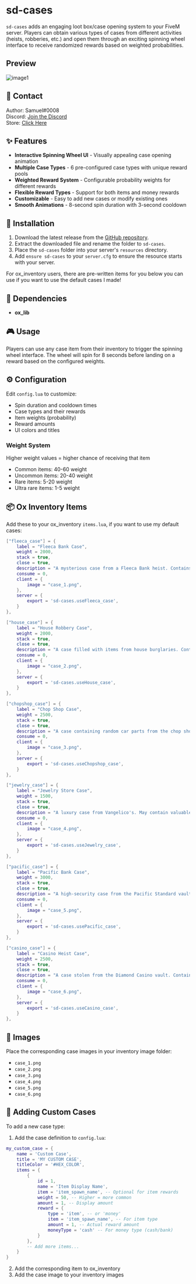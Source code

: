 # sd-cases

`sd-cases` adds an engaging loot box/case opening system to your FiveM server. Players can obtain various types of cases from different activities (heists, robberies, etc.) and open them through an exciting spinning wheel interface to receive randomized rewards based on weighted probabilities.

## Preview
![image1](https://i.ibb.co/S4YGvH6n/Five-M-GTAProcess-Bd-DRsx-GQg-C.png)

## 🔔 Contact

Author: Samuel#0008  
Discord: [Join the Discord](https://discord.gg/FzPehMQaBQ)  
Store: [Click Here](https://fivem.samueldev.shop)


## ✨ Features

- **Interactive Spinning Wheel UI** - Visually appealing case opening animation
- **Multiple Case Types** - 6 pre-configured case types with unique reward pools
- **Weighted Reward System** - Configurable probability weights for different rewards
- **Flexible Reward Types** - Support for both items and money rewards
- **Customizable** - Easy to add new cases or modify existing ones
- **Smooth Animations** - 8-second spin duration with 3-second cooldown

## 💾 Installation

1. Download the latest release from the [GitHub repository](https://github.com/Samuels-Development/sd-cases/releases).
2. Extract the downloaded file and rename the folder to `sd-cases`.
3. Place the `sd-cases` folder into your server's `resources` directory.
4. Add `ensure sd-cases` to your `server.cfg` to ensure the resource starts with your server.

For ox_inventory users, there are pre-written items for you below you can use if you want to use the default cases I made!

## 📖 Dependencies

- **ox_lib**

## 🎮 Usage

Players can use any case item from their inventory to trigger the spinning wheel interface. The wheel will spin for 8 seconds before landing on a reward based on the configured weights.

## ⚙️ Configuration

Edit `config.lua` to customize:
- Spin duration and cooldown times
- Case types and their rewards
- Item weights (probability)
- Reward amounts
- UI colors and titles

### Weight System
Higher weight values = higher chance of receiving that item
- Common items: 40-60 weight
- Uncommon items: 20-40 weight
- Rare items: 5-20 weight
- Ultra rare items: 1-5 weight

## 📦 Ox Inventory Items

Add these to your ox_inventory `items.lua`, if you want to use my default cases:

```lua
["fleeca_case"] = {
    label = "Fleeca Bank Case",
    weight = 2000,
    stack = true,
    close = true,
    description = "A mysterious case from a Fleeca Bank heist. Contains random loot.",
    consume = 0,
    client = {
        image = "case_1.png",
    },
    server = {
        export = 'sd-cases.useFleeca_case',
    }
},

["house_case"] = {
    label = "House Robbery Case",
    weight = 2000,
    stack = true,
    close = true,
    description = "A case filled with items from house burglaries. Contents unknown.",
    consume = 0,
    client = {
        image = "case_2.png",
    },
    server = {
        export = 'sd-cases.useHouse_case',
    }
},

["chopshop_case"] = {
    label = "Chop Shop Case",
    weight = 2500,
    stack = true,
    close = true,
    description = "A case containing random car parts from the chop shop.",
    consume = 0,
    client = {
        image = "case_3.png",
    },
    server = {
        export = 'sd-cases.useChopshop_case',
    }
},

["jewelry_case"] = {
    label = "Jewelry Store Case",
    weight = 1500,
    stack = true,
    close = true,
    description = "A luxury case from Vangelico's. May contain valuable jewelry.",
    consume = 0,
    client = {
        image = "case_4.png",
    },
    server = {
        export = 'sd-cases.useJewelry_case',
    }
},

["pacific_case"] = {
    label = "Pacific Bank Case",
    weight = 3000,
    stack = true,
    close = true,
    description = "A high-security case from the Pacific Standard vault. Extremely valuable.",
    consume = 0,
    client = {
        image = "case_5.png",
    },
    server = {
        export = 'sd-cases.usePacific_case',
    }
},

["casino_case"] = {
    label = "Casino Heist Case",
    weight = 2500,
    stack = true,
    close = true,
    description = "A case stolen from the Diamond Casino vault. Contains premium loot.",
    consume = 0,
    client = {
        image = "case_6.png",
    },
    server = {
        export = 'sd-cases.useCasino_case',
    }
},
```

## 🎨 Images

Place the corresponding case images in your inventory image folder:
- `case_1.png`
- `case_2.png`
- `case_3.png`
- `case_4.png`
- `case_5.png`
- `case_6.png`

## 📝 Adding Custom Cases

To add a new case type:

1. Add the case definition to `config.lua`:
```lua
my_custom_case = {
    name = 'Custom Case',
    title = 'MY CUSTOM CASE',
    titleColor = '#HEX_COLOR',
    items = {
        {
            id = 1,
            name = 'Item Display Name',
            item = 'item_spawn_name', -- Optional for item rewards
            weight = 50, -- Higher = more common
            amount = 1, -- Display amount
            reward = {
                type = 'item', -- or 'money'
                item = 'item_spawn_name', -- For item type
                amount = 1, -- Actual reward amount
                moneyType = 'cash' -- For money type (cash/bank)
            }
        },
        -- Add more items...
    }
}
```

2. Add the corresponding item to ox_inventory
3. Add the case image to your inventory images
